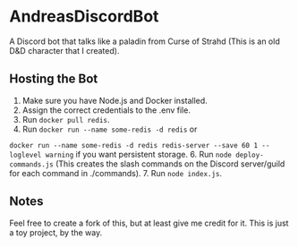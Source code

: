 # AndreasDiscordBot
A Discord bot that talks like a paladin from Curse of Strahd (This is an old D&D character that I created).

## Hosting the Bot
1. Make sure you have Node.js and Docker installed.
2. Assign the correct credentials to the .env file.
3. Run `docker pull redis`.
4. Run `docker run --name some-redis -d redis` or

`docker run --name some-redis -d redis redis-server --save 60 1 --loglevel warning` if you want persistent storage.
6. Run `node deploy-commands.js` (This creates the slash commands on the Discord server/guild for each command in ./commands).
7. Run `node index.js`.

## Notes
Feel free to create a fork of this, but at least give me credit for it. This is just a toy project, by the way.
